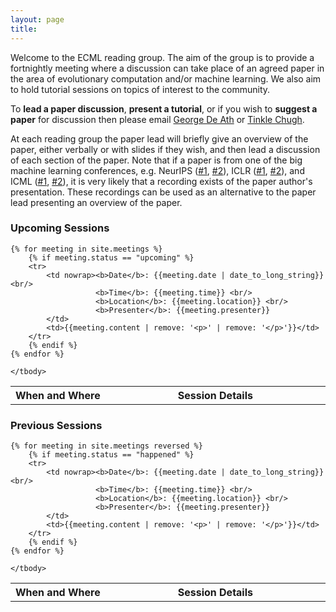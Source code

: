 ```yaml
---
layout: page
title:
---
```


Welcome to the ECML reading group. The aim of the group is to provide a
fortnightly meeting where a discussion can take place of an agreed paper
in the area of evolutionary computation and/or machine learning. We also aim to
hold tutorial sessions on topics of interest to the community.

To **lead a paper discussion**, **present a tutorial**, or if you wish to
**suggest a paper** for discussion then please email
[George De Ath](mailto:g.de.ath@exeter.ac.uk) or
[Tinkle Chugh](mailto:T.Chugh@exeter.ac.uk).

At each reading group the paper lead will briefly give an overview of the paper,
either verbally or with slides if they wish, and then lead a discussion of each
section of the paper. Note that if a paper is from one of the big machine
learning conferences, e.g.
NeurIPS ([#1](https://nips.cc/Conferences/2019/Videos),
         [#2](https://slideslive.com/neurips/)),
ICLR ([#1](https://iclr.cc/Conferences/2019/Videos),
     [#2](https://slideslive.com/iclr/)),
and ICML ([#1](https://icml.cc/Conferences/2019/Videos),
         [#2](https://slideslive.com/icml)),
it is very likely that a recording exists of the paper author's presentation.
These recordings can be used as an alternative to the paper lead presenting an
overview of the paper.

### Upcoming Sessions
<table>
    <tbody>
    <tr>
        <th nowrap width="1%">When and Where</th><th>Session Details</th>
    </tr>

    {% for meeting in site.meetings %}
        {% if meeting.status == "upcoming" %}
        <tr>
            <td nowrap><b>Date</b>: {{meeting.date | date_to_long_string}} <br/>
                       <b>Time</b>: {{meeting.time}} <br/>
                       <b>Location</b>: {{meeting.location}} <br/>
                       <b>Presenter</b>: {{meeting.presenter}}
            </td>
            <td>{{meeting.content | remove: '<p>' | remove: '</p>'}}</td>
        </tr>
        {% endif %}
    {% endfor %}

    </tbody>
</table>

### Previous Sessions
<table>
    <tbody>
    <tr>
        <th nowrap width="1%">When and Where</th><th>Session Details</th>
    </tr>

    {% for meeting in site.meetings reversed %}
        {% if meeting.status == "happened" %}
        <tr>
            <td nowrap><b>Date</b>: {{meeting.date | date_to_long_string}} <br/>
                       <b>Time</b>: {{meeting.time}} <br/>
                       <b>Location</b>: {{meeting.location}} <br/>
                       <b>Presenter</b>: {{meeting.presenter}}
            </td>
            <td>{{meeting.content | remove: '<p>' | remove: '</p>'}}</td>
        </tr>
        {% endif %}
    {% endfor %}

    </tbody>
</table>
